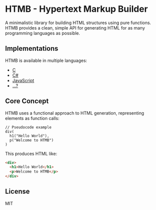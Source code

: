 # HTMB - Hypertext Markup Builder

A minimalistic library for building HTML structures using pure functions. HTMB provides a clean, simple API for generating HTML for as many programming languages as possible.


## Implementations

HTMB is available in multiple languages:

- [C](c/)
- [C#](cs/HtmbLibrary/)
- [JavaScript](js/)
- [...?](https://github.com/oklar/htmb/pulls)

## Core Concept

HTMB uses a functional approach to HTML generation, representing elements as function calls:

```
// Pseudocode example
div(
  h1("Hello World"),
  p("Welcome to HTMB")
)
```

This produces HTML like:

```html
<div>
  <h1>Hello World</h1>
  <p>Welcome to HTMB</p>
</div>
```

## License

MIT
